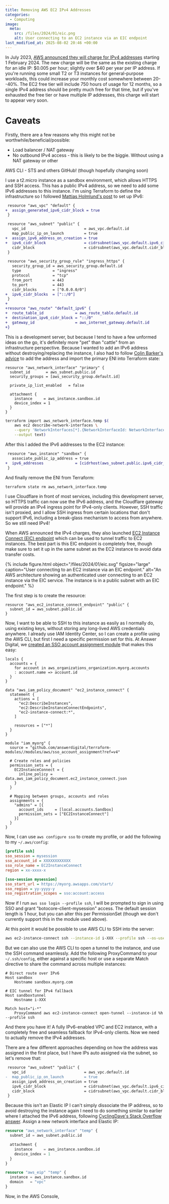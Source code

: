 ```yaml
---
title: Removing AWS EC2 IPv4 Addresses
categories:
  - Computing
image:
  meta:
    src: /files/2024/01/eic.png
    alt: User connecting to an EC2 instance via an EIC endpoint
last_modified_at: 2025-08-02 20:46 +00:00
---
```


In July 2023, [AWS announced they will charge for IPv4 addresses][1] starting 1&nbsp;February 2024. The new charge will be the same as the existing charge for an idle IP: $0.005 per hour; slightly over $40 per year per IP address. If you're running some small T2 or T3 instances for general-purpose workloads, this could increase your monthly cost somewhere between 20--40%. The EC2 free tier will include 750 hours of usage for 12 months, so a single IPv4 address should be pretty much free for that time, but if you've exhausted the free tier or have multiple IP addresses, this charge will start to appear very soon.

# Caveats

Firstly, there are a few reasons why this might not be worthwhile/beneficial/possible:

* Load balancer / NAT gateway
* No outbound IPv4 access - this is likely to be the biggie. Without using a NAT gateway or other

AWS CLI - STS and others
GitHub! (though hopefully changing soon)

I use a t2.micro instance as a sandbox environment, which allows HTTPS and SSH access. This has a public IPv4 address, so we need to add some IPv6 addresses to this instance. I'm using Terraform to define the infrastructure so I followed [Mattias Holmlund's post][2] to set up IPv6:

```diff
 resource "aws_vpc" "default" {
+  assign_generated_ipv6_cidr_block = true
 }

 resource "aws_subnet" "public" {
   vpc_id                          = aws_vpc.default.id
   map_public_ip_on_launch         = true
+  assign_ipv6_address_on_creation = true
+  ipv6_cidr_block                 = cidrsubnet(aws_vpc.default.ipv6_cidr_block, 8, 0)
   cidr_block                      = cidrsubnet(aws_vpc.default.cidr_block, 4, 0)
 }

 resource "aws_security_group_rule" "ingress_https" {
   security_group_id = aws_security_group.default.id
   type              = "ingress"
   protocol          = "tcp"
   from_port         = 443
   to_port           = 443
   cidr_blocks       = ["0.0.0.0/0"]
+  ipv6_cidr_blocks  = ["::/0"]
 }
+
+resource "aws_route" "default_ipv6" {
+  route_table_id              = aws_route_table.default.id
+  destination_ipv6_cidr_block = "::/0"
+  gateway_id                  = aws_internet_gateway.default.id
+}
```

This is a development server, but because I tend to have a few unformed ideas on the go, it's definitely more "pet" than "cattle" from an infrastructure perspective. Because I wanted to add an IPv6 address without destroying/replacing the instance, I also had to follow [Colin Barker's advice][3] to add the address and import the primary ENI into Terraform state:

```
resource "aws_network_interface" "primary" {
  subnet_id       = aws_subnet.public.id
  security_groups = [aws_security_group.default.id]

  private_ip_list_enabled   = false

  attachment {
    instance     = aws_instance.sandbox.id
    device_index = 1
  }
}
```

```bash
terraform import aws_network_interface.temp $(
    aws ec2 describe-network-interfaces \
    --query 'NetworkInterfaces[*].{NetworkInterfaceId: NetworkInterfaceId}' \
    --output text)
```

After this I added the IPv6 addresses to the EC2 instance:

```diff
 resource "aws_instance" "sandbox" {
   associate_public_ip_address = true
+  ipv6_addresses              = [cidrhost(aws_subnet.public.ipv6_cidr_block, 16)]
 }
```

And finally remove the ENI from Terraform:

```bash
terraform state rm aws_network_interface.temp
```

I use Cloudflare in front of most services, including this development server, so HTTPS traffic can now use the IPv6 address, and the Cloudflare gateway will provide an IPv4 ingress point for IPv4-only clients. However, SSH traffic isn't proxied, and I allow SSH ingress from certain locations that don't support IPv6, including a break-glass mechanism to access from anywhere. So we still need IPv4!

When AWS announced the IPv4 charges, they also launched [EC2 Instance Connect (EIC) endpoint][4] which can be used to tunnel traffic to EC2 instances. The best part is this EIC endpoint is completely free, though make sure to set it up in the same subnet as the EC2 instance to avoid data transfer costs.

{% include figure.html object="/files/2024/01/eic.svg" figsize="large" caption="User connecting to an EC2 instance via an EIC endpoint." alt="An AWS architecture showing an authenticated user connecting to an EC2 instance via the EIC service. The instance is in a public subnet with an EIC endpoint." %}

The first step is to create the resource:

```hcl
resource "aws_ec2_instance_connect_endpoint" "public" {
  subnet_id = aws_subnet.public.id
}
```


Now, I want to be able to SSH to this instance as easily as I normally do, using existing keys, without storing any long-lived AWS credentials anywhere. I already use IAM Identity Center, so I can create a profile using the AWS CLI, but first I need a specific permission set for this. At Answer Digital, we [created an SSO account assignment module][5] that makes this easy:

```hcl
locals {
  accounts = {
    for account in aws_organizations_organization.myorg.accounts
    : account.name => account.id
  }
}

data "aws_iam_policy_document" "ec2_instance_connect" {
  statement {
    actions = [
      "ec2:DescribeInstances",
      "ec2:DescribeInstanceConnectEndpoints",
      "ec2-instance-connect:*",
    ]

    resources = ["*"]
  }
}

module "iam_myorg" {
  source = "github.com/answerdigital/terraform-modules//modules/aws/sso_account_assignment?ref=v4"

  # Create roles and policies
  permission_sets = {
    EC2InstanceConnect = {
      inline_policy = data.aws_iam_policy_document.ec2_instance_connect.json
    }
  }

  # Mapping between groups, accounts and roles
  assignments = {
    "admins" = [{
      account_ids     = [local.accounts.Sandbox]
      permission_sets = ["EC2InstanceConnect"]
    }]
  }
}
```

Now, I can use `aws configure sso` to create my profile, or add the following to my `~/.aws/config`:

```ini
[profile ssh]
sso_session = mysession
sso_account_id = XXXXXXXXXXXX
sso_role_name = EC2InstanceConnect
region = xx-xxxx-x

[sso-session mysession]
sso_start_url = https://myorg.awsapps.com/start/
sso_region = yy-yyyy-y
sso_registration_scopes = sso:account:access
```

Now if I run `aws sso login --profile ssh`, I will be prompted to sign in using SSO and grant "botocore-client-mysession" access. The default session length is 1 hour, but you can alter this per PermissionSet (though we don't currently support this in the module used above).

At this point it would be possible to use AWS CLI to SSH into the server:

```bash
aws ec2-instance-connect ssh --instance-id i-XXX --profile ssh --os-user myuser
```

But we can also use the AWS CLI to open a tunnel to the instance, and use the SSH command seamlessly. Add the following ProxyCommand to your `~/.ssh/config`, either against a specific host or use a separate Match directive to share the command across multiple instances:

```ssh
# Direct route over IPv6
Host sandbox
    Hostname sandbox.myorg.com

# EIC tunnel for IPv4 fallback
Host sandboxtunnel
    Hostname i-XXX

Match host="i-*"
    ProxyCommand aws ec2-instance-connect open-tunnel --instance-id %h --profile ssh
```

And there you have it! A fully IPv6-enabled VPC and EC2 instance, with a completely free and seamless fallback for IPv4-only clients. Now we need to actually remove the IPv4 addresses.

There are a few different approaches depending on how the address was assigned in the first place, but I have IPs auto assigned via the subnet, so let's remove that:

```diff
 resource "aws_subnet" "public" {
   vpc_id                          = aws_vpc.default.id
-  map_public_ip_on_launch         = true
   assign_ipv6_address_on_creation = true
   ipv6_cidr_block                 = cidrsubnet(aws_vpc.default.ipv6_cidr_block, 8, 0)
   cidr_block                      = cidrsubnet(aws_vpc.default.cidr_block, 4, 0)
 }
```

Because this isn't an Elastic IP I can't simply dissociate the IP address, so to avoid destroying the instance again I need to do something similar to earlier where I attached the IPv6 address, following [CyclingDave's Stack Overflow answer][6]. Assign a new network interface and Elastic IP:

```terraform
resource "aws_network_interface" "temp" {
  subnet_id = aws_subnet.public.id

  attachment {
    instance     = aws_instance.sandbox.id
    device_index = 1
  }
}

resource "aws_eip" "temp" {
  instance = aws_instance.sandbox.id
  domain   = "vpc"
}
```

Now, in the AWS Console,

[1]: https://aws.amazon.com/blogs/aws/new-aws-public-ipv4-address-charge-public-ip-insights/
[2]: https://mattias.holmlund.se/2017/09/setting-up-ipv6-on-aws-with-terraform/
[3]: https://colinbarker.me.uk/blog/2023-03-04-enabling-ipv6-on-aws-using-terraform-ec2-part-2/
[4]: https://aws.amazon.com/blogs/compute/secure-connectivity-from-public-to-private-introducing-ec2-instance-connect-endpoint-june-13-2023/
[5]: https://github.com/answerdigital/terraform-modules/tree/main/modules/aws/sso_account_assignment
[6]: https://stackoverflow.com/a/54153371/283078

